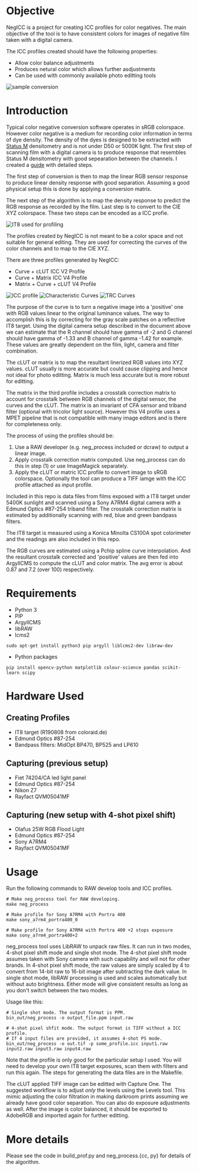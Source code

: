 # Objective

NegICC is a project for creating ICC profiles for color negatives. The main
objective of the tool is to have consistent colors for images of negative
film taken with a digital camera.

The ICC profiles created should have the following properties:
* Allow color balance adjustments
* Produces netural color which allows further asdjustments
* Can be used with commonly available photo editting tools

![sample conversion](samples/sample.png)

# Introduction

Typical color negative conversion software operates in sRGB colorspace.
However color negative is a medium for recording color information in terms
of dye density. The density of the dyes is designed to be extracted with
[Status M](https://law.resource.org/pub/us/cfr/ibr/001/aimm.it2.18.1996.pdf) densitometry and is not under D50 or 5000K light. The first step
of scanning film with a digital camera is to produce response that resembles
Status M densitometry with good sepearation between the channels. I created
a [guide](https://docs.google.com/document/d/1NsfFPx5c7kxNRUhuGQBKRNnaN0c52SjLsZsyhLCj3OE/edit?usp=sharing) with detailed steps.

The first step of conversion is then to map the linear RGB sensor response
to produce linear density response with good separation. Assuming a good
physical setup this is done by applying a conversion matrix.

The next step of the algorithm is to map the density response to predict
the RGB response as recorded by the film. Last step is to convert to the
CIE XYZ colorspace. These two steps can be encoded as a ICC profie.

![IT8 used for profiling](samples/it8.png)

The profiles created by NegICC is not meant to be a color space and not
suitable for general editing. They are used for correcting the curves of
the color channels and to map to the CIE XYZ.

There are three profiles generated by NegICC:
* Curve + cLUT ICC V2 Profile
* Curve + Matrix ICC V4 Profile
* Matrix + Curve + cLUT V4 Profile

![ICC profile](samples/icc.png)
![Characteristic Curves](samples/characteristic_curves.png)
![TRC Curves](samples/trc_curves.png)

The purpose of the curve is to turn a negative image into a 'positive' one
with RGB values linear to the original luminance values. The way to
accomplish this is by correcting for the gray scale patches on a reflective
IT8 target. Using the digital camera setup described in the document above
we can estimate that the R channel should have gamma of -2 and G channel
should have gamma of -1.33 and B channel of gamma -1.42 for example. These
values are greatly dependent on the film, light, camera and filter
combination.

The cLUT or matrix is to map the resultant linerized RGB values into XYZ
values. cLUT usually is more accurate but could cause clipping and hence
not ideal for photo editting. Matrix is much less accurate but is more
robust for editting.

The matrix in the third profile includes a crosstalk correction matrix to
account for crosstalk between RGB channels of the digital sensor, the
curves and the cLUT. The matrix is an invariant of CFA sensor and triband
filter (optional with tricolor light source). However this V4 profile uses
a MPET pipeline that is not compatible with many image editors and is there
for completeness only.

The process of using the profiles should be:
1. Use a RAW developer (e.g. neg_process included or dcraw) to output a
   linear image.
2. Apply crosstalk correction matrix computed. Use neg_process can do this
   in step (1) or use ImageMagick separately.
3. Apply the cLUT or matric ICC profile to convert image to sRGB colorspace.
   Optionally the tool can produce a TIFF iamge with the ICC profile attached
   as input profile.

Included in this repo is data files from films exposed with a
IT8 target under 5400K sunlight and scanned using a Sony A7RM4 digital camera
with a Edmund Optics #87-254 triband filter. The crosstalk correction matrix
is estimated by additionally scanning with red, blue and green bandpass filters.

The IT8 target is measured using a Konica Minolta CS100A spot colorimeter and
the readings are also included in this repo.

The RGB curves are estimated using a Pchip spline curve interpolation. And the
resultant crosstalk corrected and 'positive' values are then fed into ArgyllCMS
to compute the cLUT and color matrix. The avg error is about 0.87 and 7.2 (over
100) respectively.

# Requirements

* Python 3
* PIP
* ArgyllCMS
* libRAW
* lcms2
```
sudo apt-get install python3 pip argyll liblcms2-dev libraw-dev
```
* Python packages
```
pip install opencv-python matplotlib colour-science pandas scikit-learn scipy
```

# Hardware Used

## Creating Profiles
* IT8 target (R190808 from coloraid.de)
* Edmund Optics #87-254
* Bandpass filters: MidOpt BP470, BP525 and LP610

## Capturing (previous setup)
* Fiet 74204/CA led light panel
* Edmund Optics #87-254
* Nikon Z7
* Rayfact QVM05041MF

## Capturing (new setup with 4-shot pixel shift)
* Olafus 25W RGB Flood Light
* Edmund Optics #87-254
* Sony A7RM4
* Rayfact QVM05041MF

# Usage

Run the following commands to RAW develop tools and ICC profiles.

```
# Make neg_process tool for RAW developing.
make neg_process

# Make profile for Sony A7RM4 with Portra 400
make sony_a7rm4_portra400_0

# Make profile for Sony A7RM4 with Portra 400 +2 stops exposure
make sony_a7rm4_portra400+2
```

neg_process tool uses LibRAW to unpack raw files. It can run in two modes,
4-shot pixel shift mode and single shot mode. The 4-shot pixel shift mode
assumes taken with Sony camera with such capability and will not for other
brands. In 4-shot pixel shift mode, the raw values are simply scaled by 4
to convert from 14-bit raw to 16-bit image after subtracting the dark value.
In single shot mode, libRAW processing is used and scales automatically but
without auto brightness. Either mode will give consistent results as long
as you don't switch between the two modes.

Usage like this:
```
# Single shot mode. The output format is PPM.
bin_out/neg_process -o output_file.ppm input.raw

# 4-shot pixel shfit mode. The output format is TIFF without a ICC profile.
# If 4 input files are provided, it assumes 4-shot PS mode.
bin_out/neg_process -o out.tif -p some_profile.icc input1.raw input2.raw input3.raw input4.raw
```

Note that the profile is only good for the particular setup I used. You will
need to develop your own IT8 target exposures, scan them with filters and run
this again. The steps for generating the data files are in the Makefile.

The cLUT applied TIFF image can be editted with Capture One. The suggested
workflow is to adjust *only* the levels using the Levels tool. This mimic
adjusting the color filtration in making darkroom prints assuming we already
have good color separation. You can also do exposure adjustments as well.
After the image is color balanced, it should be exported to AdobeRGB and
imported again for further editting.

# More details

Please see the code in build_prof.py and neg_process.{cc, py} for details of the algorithm.
